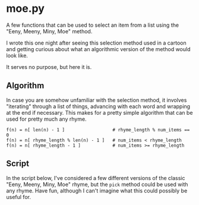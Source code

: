 # moe.py
A few functions that can be used to select an item from a list using the "Eeny, Meeny, Miny, Moe" method.

I wrote this one night after seeing this selection method used in a cartoon and getting
curious about what an algorithmic version of the method would look like. 

It serves no purpose, but here it is.

## Algorithm
In case you are somehow unfamiliar with the selection method, it involves "iterating" through a list
of things, advancing with each word and wrapping at the end if necessary. This makes for a pretty simple
algorithm that can be used for pretty much any rhyme.

```
f(n) = n[ len(n) - 1 ]                  # rhyme_length % num_items == 0
f(n) = n[ rhyme_length % len(n) - 1 ]   # num_items < rhyme_length
f(n) = n[ rhyme_length - 1 ]            # num_items >= rhyme_length
```

## Script
In the script below, I've considered a few different versions of the classic "Eeny, Meeny, Miny, Moe" rhyme,
but the `pick` method could be used with any rhyme. Have fun, although I can't imagine what this could possibly
be useful for.
